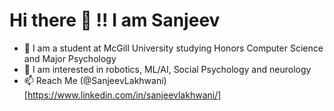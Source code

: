 

<!--
**SanjeevLakhwani/SanjeevLakhwani** is a ✨ _special_ ✨ repository because its `README.md` (this file) appears on your GitHub profile.

Here are some ideas to get you started:

- 🔭 I’m currently working on ...
- 🌱 I’m currently learning ...
- 👯 I’m looking to collaborate on ...
- 🤔 I’m looking for help with ...
- 💬 Ask me about ...
- 📫 How to reach me: ...
- 😄 Pronouns: ...
- ⚡ Fun fact: ...
-->


# Hi there 👋 !! I am Sanjeev
- 🔭 I am a student at McGill University studying Honors Computer Science and Major Psychology
- 🌱 I am interested in robotics, ML/AI, Social Psychology and neurology
- 📫 Reach Me (@SanjeevLakhwani)[https://www.linkedin.com/in/sanjeevlakhwani/]
